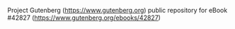Project Gutenberg (https://www.gutenberg.org) public repository for eBook #42827 (https://www.gutenberg.org/ebooks/42827)

